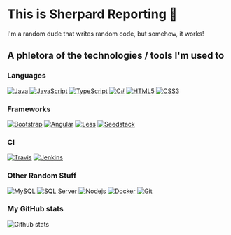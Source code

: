 # This is Sherpard Reporting 👋

I'm a random dude that writes random code, but somehow, it works!

## A phletora of the technologies / tools I'm used to

### Languages

[![Java](https://img.shields.io/badge/Java-orange?style=flat&logo=java&logoColor=white&link=https://github.com/sherpard)](https://github.com/sherpard) 
[![JavaScript](https://img.shields.io/badge/-JavaScript-black?style=flat&logo=javascript&link=https://github.com/sherpard)](https://github.com/sherpard) 
[![TypeScript](https://img.shields.io/badge/-TypeScript-blue?style=flat&logo=typescript&link=https://github.com/sherpard)](https://github.com/sherpard) 
[![C#](https://img.shields.io/badge/-csharp-blue?style=flat&logo=c-sharp&link=https://github.com/sherpard)](https://github.com/sherpard) 
[![HTML5](https://img.shields.io/badge/-HTML5-E34F26?style=flat&logo=html5&logoColor=white&link=https://github.com/sherpard)](https://github.com/sherpard) 
[![CSS3](https://img.shields.io/badge/-CSS3-1572B6?style=flat&logo=css3&link=https://github.com/sherpard)](https://github.com/sherpard) 

### Frameworks

[![Bootstrap](https://img.shields.io/badge/-Bootstrap-563D7C?style=flat&logo=bootstrap&link=https://github.com/sherpard)](https://github.com/sherpard) 
[![Angular](https://img.shields.io/badge/Angular-red?style=flat&logo=angular&link=https://github.com/sherpard)](https://github.com/sherpard) 
[![Less](https://img.shields.io/badge/-Less-blue?style=flat&link=https://github.com/sherpard)](https://github.com/sherpard) 
[![Seedstack](https://img.shields.io/badge/-Seedstack-green?style=flat&link=https://github.com/sherpard)](https://github.com/sherpard) 

### CI

[![Travis](https://img.shields.io/badge/-Travis-red?style=flat&logo=travis&link=https://github.com/sherpard)](https://github.com/sherpard) 
[![Jenkins](https://img.shields.io/badge/-Jenkins-AAAAAA?style=flat&logoColor=000000&logo=jenkins&link=https://github.com/sherpard)](https://github.com/sherpard) 

### Other Random Stuff

[![MySQL](https://img.shields.io/badge/MySQL-FFF?style=flat&logoColor=black&logo=mysql&link=https://github.com/sherpard)](https://github.com/sherpard)
[![SQL Server](https://img.shields.io/badge/Sql_Server-181717?style=flat&logo=microsoft-sql-server&link=https://github.com/sherpard)](https://github.com/sherpard)
[![Nodejs](https://img.shields.io/badge/-Nodejs-white?style=flat&logo=Node.js&link=https://github.com/sherpard)](https://github.com/sherpard) 
[![Docker](https://img.shields.io/badge/-Docker-blue?style=flat&logo=docker&link=https://github.com/sherpard)](https://github.com/sherpard) 
[![Git](https://img.shields.io/badge/Git-orange?style=flat&logo=git&link=https://github.com/sherpard)](https://github.com/sherpard) 

### My GitHub stats
![Github stats](https://github-readme-stats.vercel.app/api?username=sherpard&theme=radical&show_icons=truel&compact=true)
